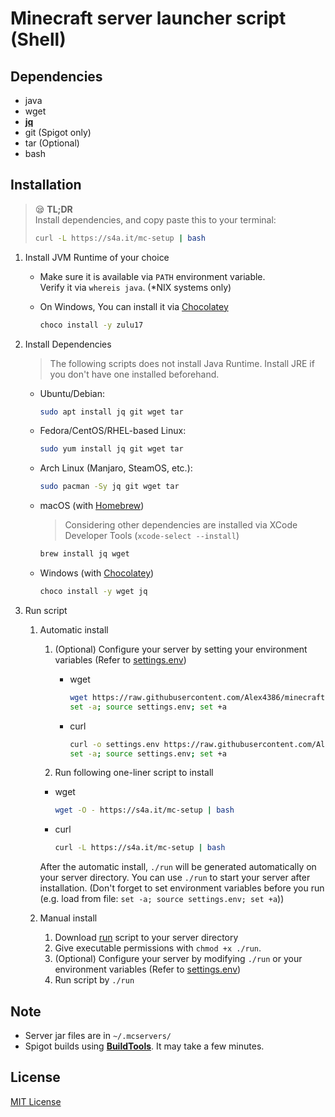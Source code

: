 # Minecraft server launcher script (Shell)
## Dependencies
* java
* wget
* [**jq**](https://stedolan.github.io/jq/)
* git (Spigot only)
* tar (Optional)
* bash

## Installation

> 😪 **TL;DR**  
> Install dependencies, and copy paste this to your terminal:  
> ```bash
> curl -L https://s4a.it/mc-setup | bash
> ```

1. Install JVM Runtime of your choice 
   - Make sure it is available via `PATH` environment variable.  
     Verify it via `whereis java`. (*NIX systems only)  

   - On Windows, You can install it via [Chocolatey](https://chocolatey.org/install)
     ```bash
     choco install -y zulu17
     ```

2. Install Dependencies
   > The following scripts does not install Java Runtime. Install JRE if you don't have one installed beforehand.
   - Ubuntu/Debian:
     ```bash
     sudo apt install jq git wget tar
     ```
   - Fedora/CentOS/RHEL-based Linux:
     ```bash
     sudo yum install jq git wget tar
     ```
   - Arch Linux (Manjaro, SteamOS, etc.):  
     ```bash
     sudo pacman -Sy jq git wget tar
     ```
   - macOS (with [Homebrew](https://brew.sh))
     > Considering other dependencies are installed via XCode Developer Tools (`xcode-select --install`)
     ```bash
     brew install jq wget
     ```
   - Windows (with [Chocolatey](https://chocolatey.org/install))
     ```bash
     choco install -y wget jq
     ```
3. Run script
   1. Automatic install
      1. (Optional) Configure your server by setting your environment variables (Refer to [settings.env](/settings.env))
         * wget
           ```bash
           wget https://raw.githubusercontent.com/Alex4386/minecraft-server-launcher/master/settings.env
           set -a; source settings.env; set +a
           ```

         * curl
           ```bash
           curl -o settings.env https://raw.githubusercontent.com/Alex4386/minecraft-server-launcher/master/settings.env
           set -a; source settings.env; set +a
           ```

      2. Run following one-liner script to install
        * wget
          ```bash
          wget -O - https://s4a.it/mc-setup | bash
          ```

        * curl
          ```bash
          curl -L https://s4a.it/mc-setup | bash
          ```

        After the automatic install, `./run` will be generated automatically on your server directory. You can use `./run` to start your server after installation. (Don't forget to set environment variables before you run (e.g. load from file: `set -a; source settings.env; set +a`))

   2. Manual install
      1. Download [run](https://raw.githubusercontent.com/Alex4386/minecraft-server-launcher/master/run) script to your server directory
      2. Give executable permissions with `chmod +x ./run`.
      3. (Optional) Configure your server by modifying `./run` or your environment variables (Refer to [settings.env](/settings.env))
      4. Run script by `./run`

## Note
* Server jar files are in `~/.mcservers/`
* Spigot builds using [**BuildTools**](https://hub.spigotmc.org/jenkins/job/BuildTools/lastSuccessfulBuild/artifact/target/BuildTools.jar). It may take a few minutes.

## License
[MIT License](LICENSE.md)
